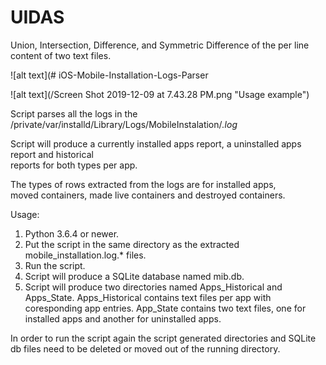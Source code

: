 # UIDAS
Union, Intersection, Difference, and Symmetric Difference of the per line content of two text files.

![alt text](# iOS-Mobile-Installation-Logs-Parser 

![alt text](/Screen Shot 2019-12-09 at 7.43.28 PM.png "Usage example")

Script parses all the logs in the /private/var/installd/Library/Logs/MobileInstalation/*.log*

Script will produce a currently installed apps report, a uninstalled apps report and historical  
reports for both types per app. 

The types of rows extracted from the logs are for installed apps,  
moved containers, made live containers and destroyed containers.

Usage:  
  
1) Python 3.6.4 or newer.
2) Put the script in the same directory as the extracted mobile_installation.log.* files.
3) Run the script.  
4) Script will produce a SQLite database named mib.db.
5) Script will produce two directories named Apps_Historical and Apps_State. Apps_Historical contains text files per app with coresponding app entries. App_State contains two text files, one for installed apps and another for uninstalled apps.

In order to run the script again the script generated directories and SQLite db files need to be deleted or moved out of the running directory.  
